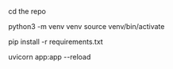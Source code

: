 cd the repo

python3 -m venv venv
source venv/bin/activate

pip install -r requirements.txt

uvicorn app:app --reload
